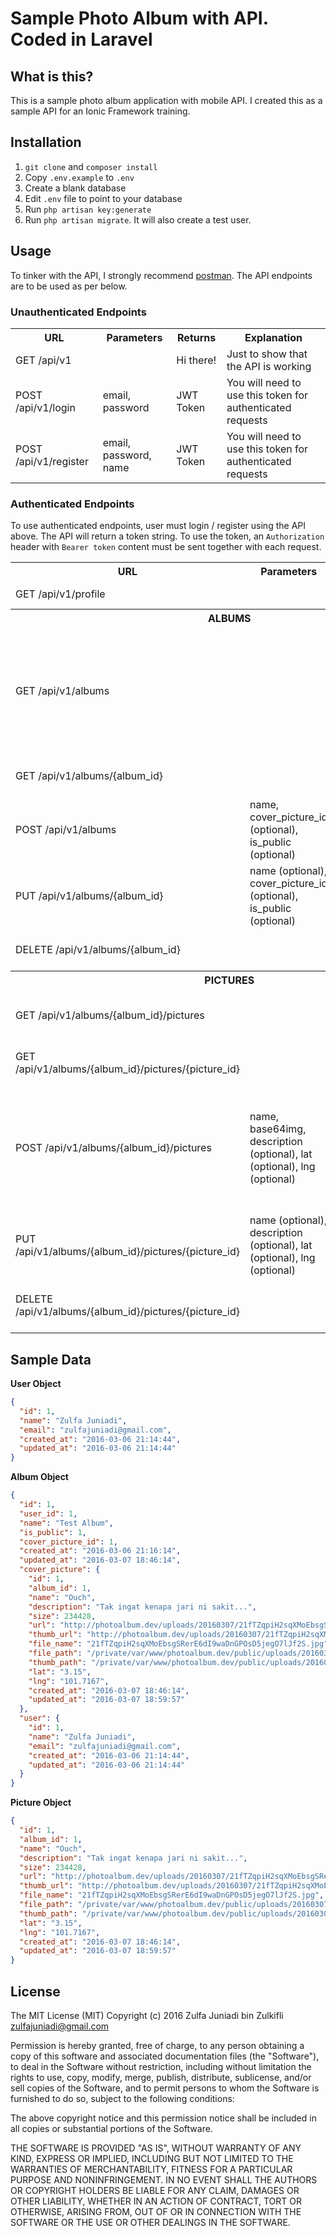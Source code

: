 # Sample Photo Album with API. Coded in Laravel

## What is this?

This is a sample photo album application with mobile API. I created this as a sample API for an Ionic Framework training.

## Installation

1. `git clone` and `composer install`
2. Copy `.env.example` to `.env`
3. Create a blank database
3. Edit `.env` file to point to your database
4. Run `php artisan key:generate`
5. Run `php artisan migrate`. It will also create a test user.


## Usage

To tinker with the API, I strongly recommend [postman](https://www.getpostman.com/). The API endpoints are to be used as per below.


### Unauthenticated Endpoints

<table>
    <tr>
        <th>URL</th>
        <th>Parameters</th>
        <th>Returns</th>
        <th>Explanation</th>
    </tr>
    <tr>
        <td>GET /api/v1</td>
        <td></td>
        <td>Hi there!</td>
        <td>Just to show that the API is working</td>
    </tr>
    <tr>
        <td>POST /api/v1/login</td>
        <td>email, password</td>
        <td>JWT Token</td>
        <td>You will need to use this token for authenticated requests</td>
    </tr>
    <tr>
        <td>POST /api/v1/register</td>
        <td>email, password, name</td>
        <td>JWT Token</td>
        <td>You will need to use this token for authenticated requests</td>
    </tr>
</table>

### Authenticated Endpoints

To use authenticated endpoints, user must login / register using the API above. The API will return a token string. To use the token, an `Authorization` header  with `Bearer token` content must be sent together with each request.


<table>
    <tr>
        <th>URL</th>
        <th>Parameters</th>
        <th>Returns</th>
        <th>Explanation</th>
    </tr>
    <tr>
        <td>GET /api/v1/profile</td>
        <td></td>
        <td>User Object</td>
        <td></td>
    </tr>
    <tr>
        <th colspan="4">ALBUMS</th>
    </tr>
    <tr>
        <td>GET /api/v1/albums</td>
        <td></td>
        <td>Array of Album Objects</td>
        <td>Gets a list of users' private and public albums together with other users' public albums</td>
    </tr>
    <tr>
        <td>GET /api/v1/albums/{album_id}</td>
        <td></td>
        <td>Album Object</td>
        <td>Get an album details by id</td>
    </tr>
    <tr>
        <td>POST /api/v1/albums</td>
        <td>name, cover_picture_id (optional), is_public (optional)</td>
        <td>Album Object</td>
        <td>Create a new album</td>
    </tr>
    <tr>
        <td>PUT /api/v1/albums/{album_id}</td>
        <td>name (optional), cover_picture_id (optional), is_public (optional)</td>
        <td>Album Object</td>
        <td>Update an existing album by id</td>
    </tr>
    <tr>
        <td>DELETE /api/v1/albums/{album_id}</td>
        <td></td>
        <td></td>
        <td>Delete an existing album by id</td>
    </tr>
    <tr>
        <th colspan="4">PICTURES</th>
    </tr>
    <tr>
        <td>GET /api/v1/albums/{album_id}/pictures</td>
        <td></td>
        <td>Array of Picture Objects</td>
        <td>Gets a list of the album's picture</td>
    </tr>
    <tr>
        <td>GET /api/v1/albums/{album_id}/pictures/{picture_id}</td>
        <td></td>
        <td>Picture Object</td>
        <td>Get a picture details by id</td>
    </tr>
    <tr>
        <td>POST /api/v1/albums/{album_id}/pictures</td>
        <td>name, base64img, description (optional), lat (optional), lng (optional)</td>
        <td>Picture Object</td>
        <td>Create a new picture. <br/><b>Picture has to be encoded in Base64 hash before uploaded</b></td>
    </tr>
    <tr>
        <td>PUT /api/v1/albums/{album_id}/pictures/{picture_id}</td>
        <td>name (optional), description (optional), lat (optional), lng (optional)</td>
        <td>Picture Object</td>
        <td>Update an existing picture by id</td>
    </tr>
    <tr>
        <td>DELETE /api/v1/albums/{album_id}/pictures/{picture_id}</td>
        <td></td>
        <td></td>
        <td>Delete an existing picture by id</td>
    </tr>
</table>


## Sample Data


**User Object**


```json
{
  "id": 1,
  "name": "Zulfa Juniadi",
  "email": "zulfajuniadi@gmail.com",
  "created_at": "2016-03-06 21:14:44",
  "updated_at": "2016-03-06 21:14:44"
}
```

**Album Object**


```json
{
  "id": 1,
  "user_id": 1,
  "name": "Test Album",
  "is_public": 1,
  "cover_picture_id": 1,
  "created_at": "2016-03-06 21:16:14",
  "updated_at": "2016-03-07 18:46:14",
  "cover_picture": {
    "id": 1,
    "album_id": 1,
    "name": "Ouch",
    "description": "Tak ingat kenapa jari ni sakit...",
    "size": 234428,
    "url": "http://photoalbum.dev/uploads/20160307/21fTZqpiH2sqXMoEbsgSRerE6dI9waDnGPOsD5jegO7lJf2S.jpg",
    "thumb_url": "http://photoalbum.dev/uploads/20160307/21fTZqpiH2sqXMoEbsgSRerE6dI9waDnGPOsD5jegO7lJf2S_thumb.jpg",
    "file_name": "21fTZqpiH2sqXMoEbsgSRerE6dI9waDnGPOsD5jegO7lJf2S.jpg",
    "file_path": "/private/var/www/photoalbum.dev/public/uploads/20160307/21fTZqpiH2sqXMoEbsgSRerE6dI9waDnGPOsD5jegO7lJf2S.jpg",
    "thumb_path": "/private/var/www/photoalbum.dev/public/uploads/20160307/21fTZqpiH2sqXMoEbsgSRerE6dI9waDnGPOsD5jegO7lJf2S_thumb.jpg",
    "lat": "3.15",
    "lng": "101.7167",
    "created_at": "2016-03-07 18:46:14",
    "updated_at": "2016-03-07 18:59:57"
  },
  "user": {
    "id": 1,
    "name": "Zulfa Juniadi",
    "email": "zulfajuniadi@gmail.com",
    "created_at": "2016-03-06 21:14:44",
    "updated_at": "2016-03-06 21:14:44"
  }
}
```

**Picture Object**


```json
{
  "id": 1,
  "album_id": 1,
  "name": "Ouch",
  "description": "Tak ingat kenapa jari ni sakit...",
  "size": 234428,
  "url": "http://photoalbum.dev/uploads/20160307/21fTZqpiH2sqXMoEbsgSRerE6dI9waDnGPOsD5jegO7lJf2S.jpg",
  "thumb_url": "http://photoalbum.dev/uploads/20160307/21fTZqpiH2sqXMoEbsgSRerE6dI9waDnGPOsD5jegO7lJf2S_thumb.jpg",
  "file_name": "21fTZqpiH2sqXMoEbsgSRerE6dI9waDnGPOsD5jegO7lJf2S.jpg",
  "file_path": "/private/var/www/photoalbum.dev/public/uploads/20160307/21fTZqpiH2sqXMoEbsgSRerE6dI9waDnGPOsD5jegO7lJf2S.jpg",
  "thumb_path": "/private/var/www/photoalbum.dev/public/uploads/20160307/21fTZqpiH2sqXMoEbsgSRerE6dI9waDnGPOsD5jegO7lJf2S_thumb.jpg",
  "lat": "3.15",
  "lng": "101.7167",
  "created_at": "2016-03-07 18:46:14",
  "updated_at": "2016-03-07 18:59:57"
}
```


## License


The MIT License (MIT)
Copyright (c) 2016 Zulfa Juniadi bin Zulkifli <zulfajuniadi@gmail.com>

Permission is hereby granted, free of charge, to any person obtaining a copy of this software and associated documentation files (the "Software"), to deal in the Software without restriction, including without limitation the rights to use, copy, modify, merge, publish, distribute, sublicense, and/or sell copies of the Software, and to permit persons to whom the Software is furnished to do so, subject to the following conditions:

The above copyright notice and this permission notice shall be included in all copies or substantial portions of the Software.

THE SOFTWARE IS PROVIDED "AS IS", WITHOUT WARRANTY OF ANY KIND, EXPRESS OR IMPLIED, INCLUDING BUT NOT LIMITED TO THE WARRANTIES OF MERCHANTABILITY, FITNESS FOR A PARTICULAR PURPOSE AND NONINFRINGEMENT. IN NO EVENT SHALL THE AUTHORS OR COPYRIGHT HOLDERS BE LIABLE FOR ANY CLAIM, DAMAGES OR OTHER LIABILITY, WHETHER IN AN ACTION OF CONTRACT, TORT OR OTHERWISE, ARISING FROM, OUT OF OR IN CONNECTION WITH THE SOFTWARE OR THE USE OR OTHER DEALINGS IN THE SOFTWARE.